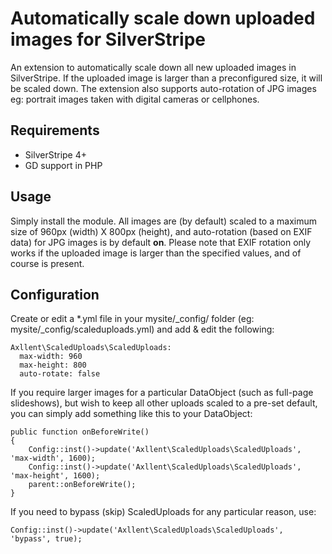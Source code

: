 # Automatically scale down uploaded images for SilverStripe

An extension to automatically scale down all new uploaded images in SilverStripe. If the uploaded image is larger than a preconfigured size, it will be scaled down. The extension also supports auto-rotation of JPG images eg: portrait images taken with digital cameras or cellphones.

## Requirements

- SilverStripe 4+
- GD support in PHP

## Usage

Simply install the module. All images are (by default) scaled to a maximum size of 960px (width) X 800px (height), and auto-rotation (based on EXIF data) for JPG images is by default **on**. Please note that EXIF rotation only works if the uploaded image is larger than the specified values, and of course is present.

## Configuration

Create or edit a *.yml file in your mysite/_config/ folder (eg: mysite/_config/scaleduploads.yml) and add & edit the following:

```
Axllent\ScaledUploads\ScaledUploads:
  max-width: 960
  max-height: 800
  auto-rotate: false
```

If you require larger images for a particular DataObject (such as full-page slideshows), but wish to keep all other uploads scaled to a pre-set default, you can simply add something like this to your DataObject:

```
public function onBeforeWrite()
{
    Config::inst()->update('Axllent\ScaledUploads\ScaledUploads', 'max-width', 1600);
    Config::inst()->update('Axllent\ScaledUploads\ScaledUploads', 'max-height', 1600);
    parent::onBeforeWrite();
}
```

If you need to bypass (skip) ScaledUploads for any particular reason, use:

```
Config::inst()->update('Axllent\ScaledUploads\ScaledUploads', 'bypass', true);
```
